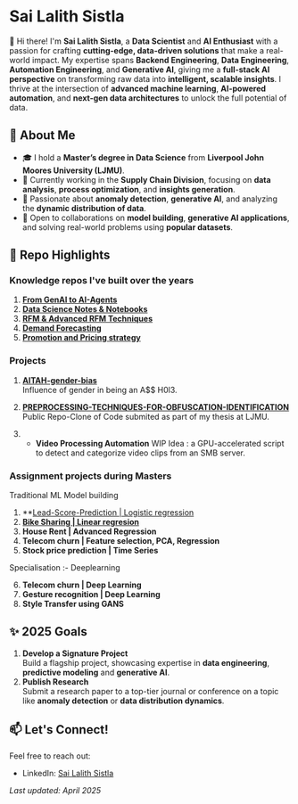 # Sai Lalith Sistla  

👋 Hi there! I'm **Sai Lalith Sistla**, a **Data Scientist** and **AI Enthusiast** with a passion for crafting **cutting-edge, data-driven solutions** that make a real-world impact. My expertise spans **Backend Engineering**, **Data Engineering**, **Automation Engineering**, and **Generative AI**, giving me a **full-stack AI perspective** on transforming raw data into **intelligent, scalable insights**. I thrive at the intersection of **advanced machine learning**, **AI-powered automation**, and **next-gen data architectures** to unlock the full potential of data.  

## 🚀 About Me  
- 🎓 I hold a **Master’s degree in Data Science** from **Liverpool John Moores University (LJMU)**.  
- 🚀 Currently working in the **Supply Chain Division**, focusing on **data analysis**, **process optimization**, and **insights generation**.  
- 🧠 Passionate about **anomaly detection**, **generative AI**, and analyzing the **dynamic distribution of data**.  
- 🤝 Open to collaborations on **model building**, **generative AI applications**, and solving real-world problems using **popular datasets**.  


## 📂 Repo Highlights

### Knowledge repos I've built over the years
1. **[From GenAI to AI-Agents](https://github.com/Sai-Lalith-Sistla/AI-Agents-GenAI)**
2. **[Data Science Notes & Notebooks](https://github.com/Sai-Lalith-Sistla/Data-Science)**
3. **[RFM & Advanced RFM Techniques](https://github.com/Sai-Lalith-Sistla/Advanced-RFM)**
4. **[Demand Forecasting](https://github.com/Sai-Lalith-Sistla/Demand-Forecasting)**
5. **[Promotion and Pricing strategy](https://github.com/Sai-Lalith-Sistla/Promotion-and-Pricing-strategy)**


### Projects  
1. **[AITAH-gender-bias](https://github.com/Sai-Lalith-Sistla/AITAH-gender-bias)**  
   Influence of gender in being an A$$ H0l3.  
2. **[PREPROCESSING-TECHNIQUES-FOR-OBFUSCATION-IDENTIFICATION](https://github.com/Sai-Lalith-Sistla/PREPROCESSING-TECHNIQUES-FOR-OBFUSCATION-IDENTIFICATION)**  
   Public Repo-Clone of Code submited as part of my thesis at LJMU.

3. - **Video Processing Automation**
   WIP Idea : a GPU-accelerated script to detect and categorize video clips from an SMB server.  


### Assignment projects during Masters
Traditional ML Model building
1. **[Lead-Score-Prediction | Logistic regression ](https://github.com/Sai-Lalith-Sistla/Lead-Score-Prediction)
2. **[Bike Sharing | Linear regresion](https://github.com/Sai-Lalith-Sistla/Bike-Demand-Prediction)**
3. **House Rent | Advanced Regression**
4. **Telecom churn | Feature selection, PCA, Regression**
5. **Stock price prediction | Time Series**

Specialisation :- Deeplearning

6. **Telecom churn | Deep Learning**
7. **Gesture recognition | Deep Learning**
8. **Style Transfer using GANS**





## ✨ 2025 Goals  
1. **Develop a Signature Project**  
   Build a flagship project, showcasing expertise in **data engineering**, **predictive modeling** and **generative AI**.  
2. **Publish Research**  
   Submit a research paper to a top-tier journal or conference on a topic like **anomaly detection** or **data distribution dynamics**.  

## 📫 Let's Connect!  
Feel free to reach out:  
- LinkedIn: [Sai Lalith Sistla](https://www.linkedin.com/in/sailalithsistla)  



*Last updated: April 2025*
